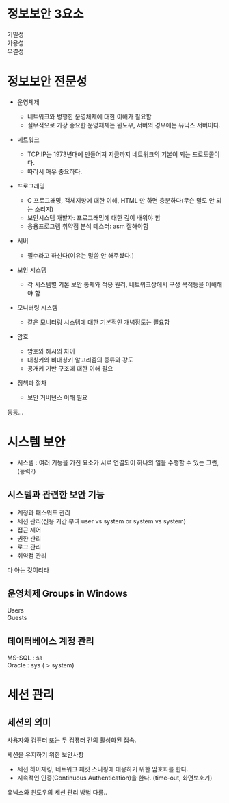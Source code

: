 # 정보보안 3요소
기밀성  
가용성  
무결성

# 정보보안 전문성
+ 운영체제
    - 네트워크와 병행한 운영체제에 대한 이해가 필요함
    - 실무적으로 가장 중요한 운영체제는 윈도우, 서버의 경우에는 유닉스 서버이다.

+ 네트워크
    - TCP.IP는 1973년대에 만들어져 지금까지 네트워크의 기본이 되는 프로토콜이다.
    - 따라서 매우 중요하다.

+ 프로그래밍
    - C 프로그래밍, 객체지향에 대한 이해, HTML 만 하면 충분하다(무슨 말도 안 되는 소리지)
    - 보안시스템 개발자: 프로그래밍에 대한 깊이 배워야 함
    - 응용프로그램 취약점 분석 테스터: asm 잘해야함

+ 서버
    - 필수라고 하신다(이유는 말씀 안 해주셨다.)

+ 보안 시스템
    - 각 시스템별 기본 보안 통제와 적용 원리, 네트워크상에서 구성 목적등을 이해해야 함

+ 모니터링 시스템
    - 같은 모니터링 시스템에 대한 기본적인 개념정도는 필요함

+ 암호
    - 암호와 해시의 차이
    - 대칭키와 비대칭키 알고리즘의 종류와 강도
    - 공개키 기반 구조에 대한 이해 필요

+ 정책과 절차
    - 보안 거버넌스 이해 필요
    
등등...

# 시스템 보안
- 시스템 : 여러 기능을 가진 요소가 서로 연결되어 하나의 일을 수행할 수 있는 그런, (능력?)

## 시스템과 관련한 보안 기능
+ 계정과 패스워드 관리
+ 세션 관리(신용 기간 부여 user vs system or system vs system)
+ 접근 제어
+ 권한 관리
+ 로그 관리
+ 취약점 관리

다 아는 것이리라

## 운영체제 Groups in Windows
Users  
Guests  

## 데이터베이스 계정 관리
MS-SQL : sa  
Oracle : sys ( > system)

# 세션 관리
## 세션의 의미
사용자와 컴퓨터 또는 두 컴퓨터 간의 활성화된 접속.  

세션을 유지하기 위한 보안사항  
- 세션 하이재킹, 네트워크 패킷 스니핑에 대응하기 위한 암호화를 한다.
- 지속적인 인증(Continuous Authentication)을 한다. (time-out, 화면보호기)

유닉스와 윈도우의 세션 관리 방법 다름..


